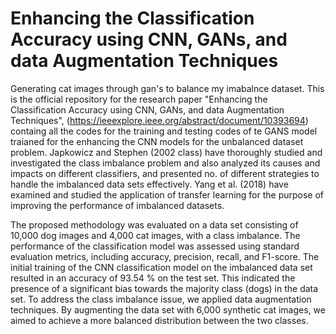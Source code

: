 # Enhancing the Classification Accuracy using CNN, GANs, and data Augmentation Techniques
Generating cat images through gan's to balance my imabalnce dataset.
This is the official repository for the research paper "Enhancing the Classification Accuracy using CNN, 
GANs, and data Augmentation Techniques", (https://ieeexplore.ieee.org/abstract/document/10393694) containg all the codes for the training and testing codes of te GANS model traianed for the enhancing the CNN models for the unbalanced dataset problem. Japkowicz and Stephen (2002 class) have 
thoroughly studied and investigated the class imbalance problem and also analyzed its causes and impacts on different 
classifiers, and presented no. of different strategies to handle 
the imbalanced data sets effectively. Yang et al. (2018) have examined and studied the application of transfer learning 
for the purpose of improving the performance of imbalanced 
datasets. 

The proposed methodology was evaluated on a data set 
consisting of 10,000 dog images and 4,000 cat images, with 
a class imbalance. The performance of the classification 
model was assessed using standard evaluation metrics, 
including accuracy, precision, recall, and F1-score. The initial 
training of the CNN classification model on the imbalanced 
data set resulted in an accuracy of 93.54 % on the test set. This 
indicated the presence of a significant bias towards the 
majority class (dogs) in the data set. To address the class 
imbalance issue, we applied data augmentation techniques. By 
augmenting the data set with 6,000 synthetic cat images, we 
aimed to achieve a more balanced distribution between the 
two classes.
